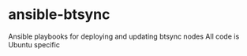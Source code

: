 ansible-btsync
==============

Ansible playbooks for deploying and updating btsync nodes
All code is Ubuntu specific
